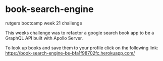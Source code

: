 # book-search-engine
rutgers bootcamp week 21 challenge

This weeks challenge was to refactor a google search book app to be a GraphQL API built with Apollo Server.

To look up books and save them to your profile click on the following link: https://book-search-engine-bs-bfa1f98702fc.herokuapp.com/
